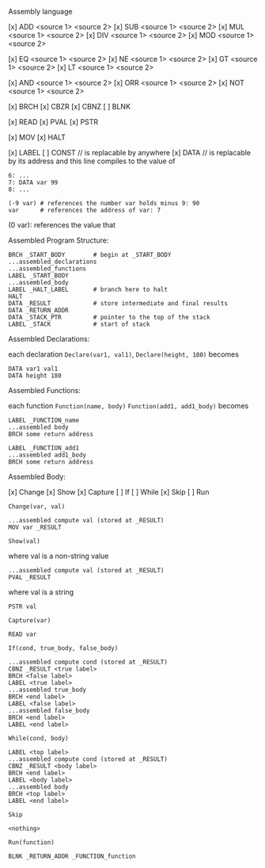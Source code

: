 Assembly language

[x] ADD <destination> <source 1> <source 2>
[x] SUB <destination> <source 1> <source 2>
[x] MUL <destination> <source 1> <source 2>
[x] DIV <destination> <source 1> <source 2>
[x] MOD <destination> <source 1> <source 2>

[x] EQ <destination> <source 1> <source 2>
[x] NE <destination> <source 1> <source 2>
[x] GT <destination> <source 1> <source 2>
[x] LT <destination> <source 1> <source 2>

[x] AND <destination> <source 1> <source 2>
[x] ORR <destination> <source 1> <source 2>
[x] NOT <destination> <source 1> <source 2>

[x] BRCH <location>
[x] CBZR <source> <location>
[x] CBNZ <source> <location>
[ ] BLNK <destination> <location>

[x] READ <source>
[x] PVAL <source>
[x] PSTR <string>

[x] MOV <destination> <source>
[x] HALT

[x] LABEL <name>
[ ] CONST <name> <number> // <name> is replacable by <number> anywhere
[x] DATA <name> <source>  // <name> is replacable by its address and this line compiles to the value of <source>

```
6: ...
7: DATA var 99
8: ...

(-9 var) # references the number var holds minus 9: 90
var      # references the address of var: 7

```
(0 var): references the value that 

Assembled Program Structure:

```
BRCH _START_BODY        # begin at _START_BODY
...assembled_declarations
...assembled_functions
LABEL _START_BODY
...assembled_body
LABEL _HALT_LABEL       # branch here to halt
HALT
DATA _RESULT            # store intermediate and final results
DATA _RETURN_ADDR
DATA _STACK_PTR         # pointer to the top of the stack
LABEL _STACK            # start of stack
```


Assembled Declarations:

each declaration `Declare(var1, val1)`, `Declare(height, 180)` becomes

```
DATA var1 val1
DATA height 180
```

Assembled Functions:

each function `Function(name, body)` `Function(add1, add1_body)` becomes

```
LABEL _FUNCTION_name
...assembled body
BRCH some return address

LABEL _FUNCTION_add1
...assembled add1_body
BRCH some return address
```

Assembled Body:

[x] Change
[x] Show
[x] Capture
[ ] If
[ ] While
[x] Skip
[ ] Run

`Change(var, val)`

```
...assembled compute val (stored at _RESULT)
MOV var _RESULT
```

`Show(val)`

where val is a non-string value
```
...assembled compute val (stored at _RESULT)
PVAL _RESULT
```
where val is a string
```
PSTR val
```

`Capture(var)`

```
READ var
```

`If(cond, true_body, false_body)`

```
...assembled compute cond (stored at _RESULT)
CBNZ _RESULT <true label>
BRCH <false label>
LABEL <true label>
...assembled true_body
BRCH <end label>
LABEL <false label>
...assembled false_body
BRCH <end label>
LABEL <end label>
```


`While(cond, body)`

```
LABEL <top label>
...assembled compute cond (stored at _RESULT)
CBNZ _RESULT <body label>
BRCH <end label>
LABEL <body label>
...assembled body
BRCH <top label>
LABEL <end label>
```

`Skip`

```
<nothing>
```

`Run(function)`

```
BLNK _RETURN_ADDR _FUNCTION_function
```

